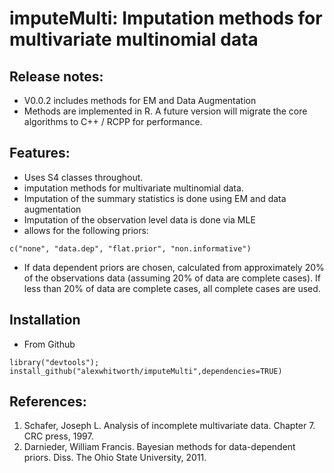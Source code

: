 imputeMulti: Imputation methods for multivariate multinomial data
====

## Release notes:
- V0.0.2 includes methods for EM and Data Augmentation
- Methods are implemented in R. A future version will migrate the core algorithms to C++ / RCPP for performance.

## Features:
- Uses S4 classes throughout.
- imputation methods for multivariate multinomial data.
- Imputation of the summary statistics is done using EM and data augmentation
- Imputation of the observation level data is done via MLE
- allows for the following priors:
```
c("none", "data.dep", "flat.prior", "non.informative")
```
- If data dependent priors are chosen, calculated from approximately 20% of the observations data (assuming 20% of data are complete cases). If less than 20% of data are complete cases, all complete cases are used.

## Installation
- From Github
```
library("devtools");
install_github("alexwhitworth/imputeMulti",dependencies=TRUE)
```

## References:
1. Schafer, Joseph L. Analysis of incomplete multivariate data. Chapter 7. CRC press, 1997.
2. Darnieder, William Francis. Bayesian methods for data-dependent priors. Diss. The Ohio State University, 2011.






